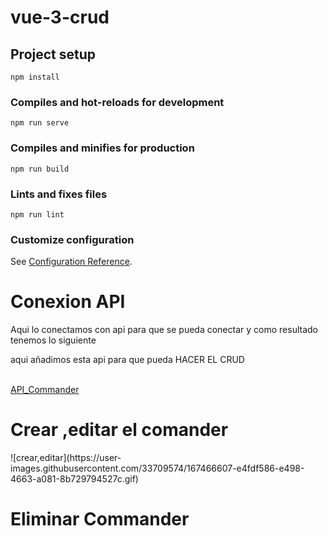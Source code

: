 # vue-3-crud

## Project setup
```
npm install
```

### Compiles and hot-reloads for development
```
npm run serve
```

### Compiles and minifies for production
```
npm run build
```

### Lints and fixes files
```
npm run lint
```

### Customize configuration
See [Configuration Reference](https://cli.vuejs.org/config/).

<h1>Conexion API</h1>
Aqui lo conectamos con api para que se pueda conectar y como resultado tenemos lo siguiente
<p>aqui añadimos esta api para que pueda HACER EL CRUD</p>
<br>
<a href="https://github.com/miguelapol/api_feauture">API_Commander</a>

<h1>Crear ,editar el comander</h1>
![crear,editar](https://user-images.githubusercontent.com/33709574/167466607-e4fdf586-e498-4663-a081-8b729794527c.gif)
<h1>Eliminar Commander</h1>
